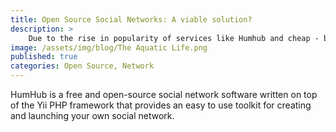 ```yaml
---
title: Open Source Social Networks: A viable solution?
description: >
	Due to the rise in popularity of services like Humhub and cheap - but good quality - hardware like the Raspberry Pi, we're considering migrating & combining wordpress with a R.Pi service that will be secondarily hosted on Github.
image: /assets/img/blog/The Aquatic Life.png
published: true
categories: Open Source, Network
---
```


HumHub is a free and open-source social network software written on top of the Yii PHP framework that provides an easy to use toolkit for creating and launching your own social network.
